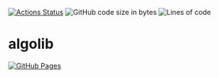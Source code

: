 [![Actions Status](https://github.com/gzlcp/algolib/workflows/verify/badge.svg)](https://github.com/gzlcp/algolib/actions)
![GitHub code size in bytes](https://img.shields.io/github/languages/code-size/gzlcp/algolib?style=flat-square)
![Lines of code](https://img.shields.io/tokei/lines/github/gzlcp/algolib?style=flat-square)

# algolib
[![GitHub Pages](https://img.shields.io/static/v1?label=GitHub+Pages&message=+&color=brightgreen&logo=github)](https://gzlcp.github.io/algolib/)
